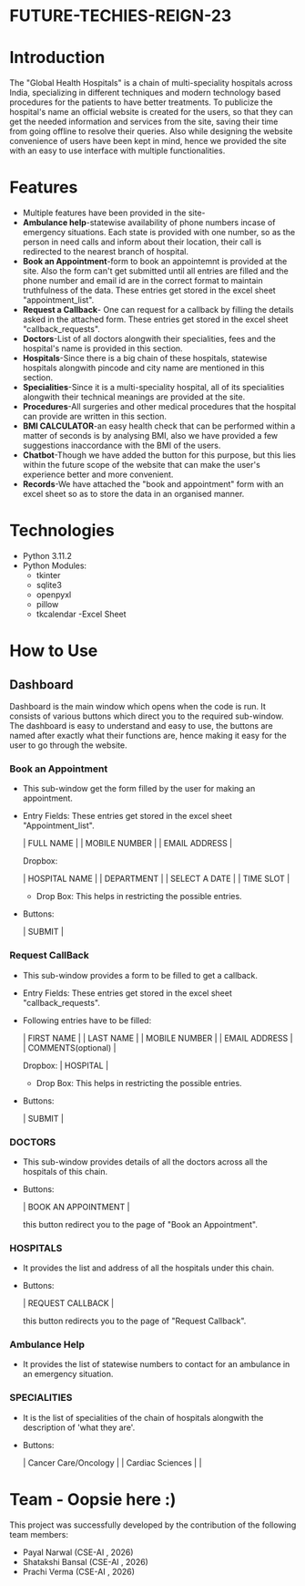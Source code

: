 # FUTURE-TECHIES-REIGN-23

# Introduction

The "Global Health Hospitals" is a chain of multi-speciality hospitals across India, specializing in different techniques and modern technology based procedures for the patients to have better treatments. To publicize the hospital's name an official website is created for the users, so that they can get the needed information and services from the site, saving their time from going offline to resolve their queries. Also while designing the website convenience of users have been kept in mind, hence we provided the site with an easy to use interface with multiple functionalities.

# Features
- Multiple features have been provided in the site-
- **Ambulance help**-statewise availability of phone numbers incase of emergency situations. Each state is provided with one number, so as the person in need calls and inform about their location, their call is redirected to the nearest branch of hospital.
- **Book an Appointment**-form to book an appointemnt is provided at the site. Also the form can't get submitted until all entries are filled and the phone number and email id are in the correct format to maintain truthfulness of the data. These entries get stored in the excel sheet "appointment_list".
- **Request a Callback**- One can request for a callback by filling the details asked in the attached form. These entries get stored in the excel sheet "callback_requests".
- **Doctors**-List of all doctors alongwith their specialities, fees and the hospital's name is provided in this section.
- **Hospitals**-Since there is a big chain of these hospitals, statewise hospitals alongwith pincode and city name are mentioned in this section.
- **Specialities**-Since it is a multi-speciality hospital, all of its specialities alongwith their technical meanings are provided at the site.
- **Procedures**-All surgeries and other medical procedures that the hospital can provide are written in this section.
- **BMI CALCULATOR**-an easy health check that can be performed within a matter of seconds is by analysing BMI, also we have provided a few suggestions inaccordance with the BMI of the users.
- **Chatbot**-Though we have added the button for this purpose, but this lies within the future scope of the website that can make the user's experience better and more convenient.
- **Records**-We have attached the "book and appointment" form with an excel sheet so as to store the data in an organised manner.


# Technologies

- Python 3.11.2
- Python Modules:
    - tkinter
    - sqlite3
    - openpyxl
    - pillow
    - tkcalendar
-Excel Sheet

# How to Use

## Dashboard

Dashboard is the main window which opens when the code is run. It consists of various buttons which direct you to the required sub-window. The dashboard is easy to understand and easy to use, the buttons are named after exactly what their functions are, hence making it easy for the user to go through the website.

### Book an Appointment

- This sub-window get the form filled by the user for making an appointment.
- Entry Fields: These entries get stored in the excel sheet "Appointment_list".
    
    | FULL NAME |
    | MOBILE NUMBER |
    | EMAIL ADDRESS |
    
  Dropbox:
  
    | HOSPITAL NAME |
    | DEPARTMENT |
    | SELECT A DATE | 
    | TIME SLOT |
    
    - Drop Box: This helps in restricting the possible entries.
 
- Buttons:
    
    | SUBMIT |
    
### Request CallBack

- This sub-window provides a form to be filled to get a callback.
- Entry Fields: These entries get stored in the excel sheet "callback_requests".
- Following entries have to be filled:
    
    
    | FIRST NAME |
    | LAST NAME |
    | MOBILE NUMBER |
    | EMAIL ADDRESS |
    | COMMENTS(optional) |
    
    Dropbox:
    | HOSPITAL |
    
    - Drop Box: This helps in restricting the possible entries. 
   
   
- Buttons:
    
    
    | SUBMIT |


### DOCTORS

- This sub-window provides details of all the doctors across all the hospitals of this chain.

- Buttons:
    
    
    | BOOK AN APPOINTMENT |
    
    this button redirect you to the page of "Book an Appointment".
    

### HOSPITALS

- It provides the list and address of all the hospitals under this chain.
    

- Buttons:
    
   | REQUEST CALLBACK |
   
   this button redirects you to the page of "Request Callback".

### Ambulance Help

- It provides the list of statewise numbers to contact for an ambulance in an emergency situation.


### SPECIALITIES

- It is the list of specialities of the chain of hospitals alongwith the description of 'what they are'.

- Buttons:
 
    | Cancer Care/Oncology |
    | Cardiac Sciences |
    |

# Team - Oopsie here :)

This project was successfully developed by the contribution of the following team members:

- Payal Narwal (CSE-AI , 2026)
- Shatakshi Bansal (CSE-AI , 2026)
- Prachi Verma (CSE-AI , 2026)
